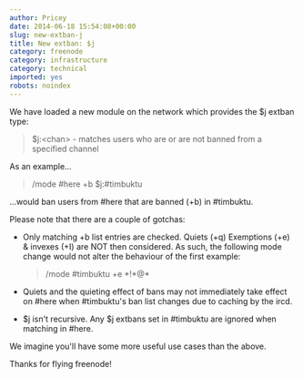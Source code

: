 ```yaml
---
author: Pricey
date: 2014-06-18 15:54:08+00:00
slug: new-extban-j
title: New extban: $j
category: freenode
category: infrastructure
category: technical
imported: yes
robots: noindex
---
```

We have loaded a new module on the network which provides the $j extban type:

> $j:&lt;chan&gt; - matches users who are or are not banned from a specified channel

As an example...

> /mode #here +b $j:#timbuktu

...would ban users from #here that are banned (+b) in #timbuktu.

Please note that there are a couple of gotchas:

 * Only matching +b list entries are checked. Quiets (+q) Exemptions (+e) & invexes (+I) are NOT then considered. As such, the following mode change would not alter the behaviour of the first example:

    > /mode #timbuktu +e \*!\*@\*

 * Quiets and the quieting effect of bans may not immediately take effect on #here when #timbuktu's ban list changes due to caching by the ircd.

 * $j isn't recursive. Any $j extbans set in #timbuktu are ignored when matching in #here.

We imagine you'll have some more useful use cases than the above.

Thanks for flying freenode!
